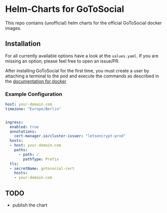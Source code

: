 # Helm-Charts for GoToSocial

This repo contains (unofficial) helm charts for the official GoToSocial docker images.

## Installation

For all currently available options have a look at the `values.yaml`. If you are missing an option, please feel free to open an issue/PR.


After installing GoToSocial for the first time, you must create a user by attaching a terminal to the pod and execute the commands as described in the [documentation for docker](https://docs.gotosocial.org/en/latest/getting_started/user_creation)


### Example Configuration

```yaml
host: your-domain.com
timezone: "Europe/Berlin"


ingress:
  enabled: true
  annotations:
    cert-manager.io/cluster-issuer: "letsencrypt-prod"
  hosts:
  - host: your-domain.com
    paths:
      - path: /
        pathType: Prefix
  tls: 
  - secretName: gotosocial-cert
    hosts:
    - your-domain.com
```

## TODO

- publish the chart
